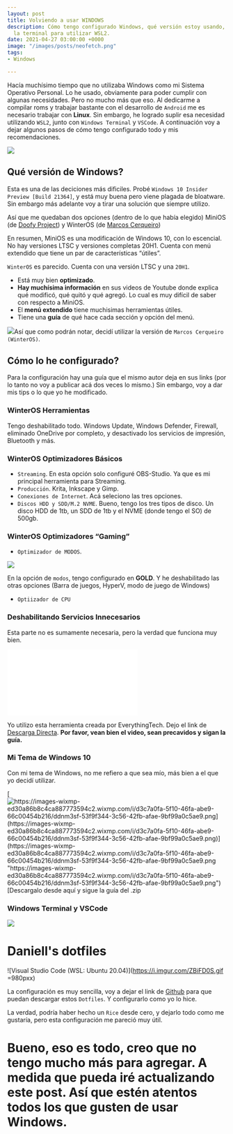```yaml
---
layout: post
title: Volviendo a usar WINDOWS
description: Cómo tengo configurado Windows, qué versión estoy usando, cómo configuré
  la terminal para utilizar WSL2.
date: 2021-04-27 03:00:00 +0000
image: "/images/posts/neofetch.png"
tags:
- Windows

---
```

Hacía muchísimo tiempo que no utilizaba Windows como mi Sistema Operativo Personal. Lo he usado, obviamente para poder cumplir con algunas necesidades. Pero no mucho más que eso. Al dedicarme a compilar roms y trabajar bastante con el desarrollo de `Android` me es necesario trabajar con **Linux**. Sin embargo, he logrado suplir esa necesidad utilizando `WSL2`, junto con `Windows Terminal` y `VSCode`. A continuación voy a dejar algunos pasos de cómo tengo configurado todo y mis recomendaciones.

![](/uploads/explorer.png)

## Qué versión de Windows?

Esta es una de las deciciones más dificiles. Probé `Windows 10 Insider Preview [Build 21364]`, y está muy buena pero viene plagada de bloatware. Sin embargo más adelante voy a tirar una solución que siempre utilizo.

Así que me quedaban dos opciones (dentro de lo que había elegido) MiniOS (de [Doofy Project](https://www.dprojects.org/minios)) y WinterOS (de [Marcos Cerqueiro](http://localhost:1313/posts/volviendo-a-usar-windows/Marcos%20Cerqueiro))

En resumen, MiniOS es una modificación de Windows 10, con lo escencial. No hay versiones LTSC y versiones completas 20H1. Cuenta con menú extendido que tiene un par de características “útiles”.

`WinterOS` es parecido. Cuenta con una versión LTSC y una `20H1`.

* Está muy bien **optimizado**.
* **Hay muchísima información** en sus videos de Youtube donde explica qué modificó, qué quitó y qué agregó. Lo cual es muy difícil de saber con respecto a MiniOS.
* El **menú extendido** tiene muchisimas herramientas útiles.
* Tiene una **guía** de qué hace cada sección y opción del menú.

![](/uploads/stream.png)Así que como podrán notar, decidí utilizar la versión de `Marcos Cerqueiro (WinterOS)`.

## Cómo lo he configurado?

Para la configuración hay una guía que el mismo autor deja en sus links (por lo tanto no voy a publicar acá dos veces lo mismo.) Sin embargo, voy a dar mis tips o lo que yo he modificado.

### WinterOS Herramientas

Tengo deshabilitado todo. Windows Update, Windows Defender, Firewall, eliminado OneDrive por completo, y desactivado los servicios de impresión, Bluetooth y más.

### WinterOS Optimizadores Básicos

* `Streaming`. En esta opción solo configuré OBS-Studio. Ya que es mi principal herramienta para Streaming.
* `Producción`. Krita, Inkscape y Gimp.
* `Conexiones de Internet`. Acá seleciono las tres opciones.
* `Discos HDD y SDD/M.2 NVME`. Bueno, tengo los tres tipos de disco. Un disco HDD de 1tb, un SDD de 1tb y el NVME (donde tengo el SO) de 500gb.

### WinterOS Optimizadores “Gaming”

* `Optimizador de MODOS`.

![](/uploads/modos.png)

En la opción de `modos`, tengo configurado en **GOLD**. Y he deshabilitado las otras opciones (Barra de juegos, HyperV, modo de juego de Windows)

* `Optiizador de CPU`

### Deshabilitando Servicios Innecesarios

Esta parte no es sumamente necesaria, pero la verdad que funciona muy bien.

<iframe src="[https://www.youtube.com/embed/AfmPNoIbJxI](https://www.youtube.com/embed/AfmPNoIbJxI "https://www.youtube.com/embed/AfmPNoIbJxI")" frameborder="0" allowfullscreen></iframe>

Yo utilizo esta herramienta creada por EverythingTech. Dejo el link de [Descarga Directa](https://drive.google.com/drive/folders/1RYKqcqp6YzM0ZXArdWX70NWle6Q3BhYB). **Por favor, vean bien el video, sean precavidos y sigan la guía.**

### Mi Tema de Windows 10

Con mi tema de Windows, no me refiero a que sea mío, más bien a el que yo decidí utilizar.

[![https://images-wixmp-ed30a86b8c4ca887773594c2.wixmp.com/i/d3c7a0fa-5f10-46fa-abe9-66c00454b216/ddnm3sf-53f9f344-3c56-42fb-afae-9bf99a0c5ae9.png](https://images-wixmp-ed30a86b8c4ca887773594c2.wixmp.com/i/d3c7a0fa-5f10-46fa-abe9-66c00454b216/ddnm3sf-53f9f344-3c56-42fb-afae-9bf99a0c5ae9.png)](https://images-wixmp-ed30a86b8c4ca887773594c2.wixmp.com/i/d3c7a0fa-5f10-46fa-abe9-66c00454b216/ddnm3sf-53f9f344-3c56-42fb-afae-9bf99a0c5ae9.png "https://images-wixmp-ed30a86b8c4ca887773594c2.wixmp.com/i/d3c7a0fa-5f10-46fa-abe9-66c00454b216/ddnm3sf-53f9f344-3c56-42fb-afae-9bf99a0c5ae9.png")[Descargalo desde aquí y sigue la guía del .zip](https://www.deviantart.com/kdr3w/art/Dev-825722799)

### Windows Terminal y VSCode

![](/uploads/terminal.png)

# Daniell's dotfiles

![Visual Studio Code (WSL: Ubuntu 20.04)](https://i.imgur.com/ZBiFD0S.gif =980pxx)

La configuración es muy sencilla, voy a dejar el link de [Github](https://github.com/daniellwdb/dotfiles) para que puedan descargar estos `Dotfiles`. Y configurarlo como yo lo hice.

La verdad, podría haber hecho un `Rice` desde cero, y dejarlo todo como me gustaría, pero esta configuración me pareció muy útil.

# Bueno, eso es todo, creo que no tengo mucho más para agregar. A medida que pueda iré actualizando este post. Así que estén atentos todos los que gusten de usar Windows.
